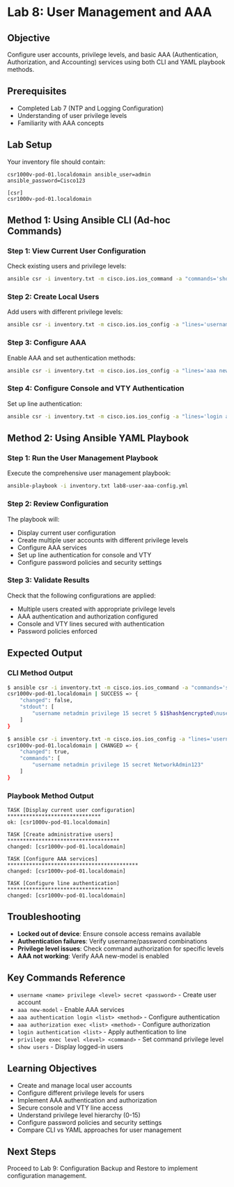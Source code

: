 # Lab 8: User Management and AAA

## Objective
Configure user accounts, privilege levels, and basic AAA (Authentication, Authorization, and Accounting) services using both CLI and YAML playbook methods.

## Prerequisites
- Completed Lab 7 (NTP and Logging Configuration)
- Understanding of user privilege levels
- Familiarity with AAA concepts

## Lab Setup
Your inventory file should contain:
```
csr1000v-pod-01.localdomain ansible_user=admin ansible_password=Cisco123 

[csr]
csr1000v-pod-01.localdomain
```

## Method 1: Using Ansible CLI (Ad-hoc Commands)

### Step 1: View Current User Configuration
Check existing users and privilege levels:
```bash
ansible csr -i inventory.txt -m cisco.ios.ios_command -a "commands='show running-config | section username,show privilege'"
```

### Step 2: Create Local Users
Add users with different privilege levels:
```bash
ansible csr -i inventory.txt -m cisco.ios.ios_config -a "lines='username netadmin privilege 15 secret NetworkAdmin123,username support privilege 5 secret Support456'"
```

### Step 3: Configure AAA
Enable AAA and set authentication methods:
```bash
ansible csr -i inventory.txt -m cisco.ios.ios_config -a "lines='aaa new-model,aaa authentication login default local,aaa authorization exec default local'"
```

### Step 4: Configure Console and VTY Authentication
Set up line authentication:
```bash
ansible csr -i inventory.txt -m cisco.ios.ios_config -a "lines='login authentication default' parents='line vty 0 15'"
```

## Method 2: Using Ansible YAML Playbook

### Step 1: Run the User Management Playbook
Execute the comprehensive user management playbook:
```bash
ansible-playbook -i inventory.txt lab8-user-aaa-config.yml
```

### Step 2: Review Configuration
The playbook will:
- Display current user configuration
- Create multiple user accounts with different privilege levels
- Configure AAA services
- Set up line authentication for console and VTY
- Configure password policies and security settings

### Step 3: Validate Results
Check that the following configurations are applied:
- Multiple users created with appropriate privilege levels
- AAA authentication and authorization configured
- Console and VTY lines secured with authentication
- Password policies enforced

## Expected Output

### CLI Method Output
```bash
$ ansible csr -i inventory.txt -m cisco.ios.ios_command -a "commands='show running-config | section username'"
csr1000v-pod-01.localdomain | SUCCESS => {
    "changed": false,
    "stdout": [
        "username netadmin privilege 15 secret 5 $1$hash$encrypted\nusername support privilege 5 secret 5 $1$hash$encrypted"
    ]
}

$ ansible csr -i inventory.txt -m cisco.ios.ios_config -a "lines='username netadmin privilege 15 secret NetworkAdmin123'"
csr1000v-pod-01.localdomain | CHANGED => {
    "changed": true,
    "commands": [
        "username netadmin privilege 15 secret NetworkAdmin123"
    ]
}
```

### Playbook Method Output
```
TASK [Display current user configuration] ******************************
ok: [csr1000v-pod-01.localdomain]

TASK [Create administrative users] ************************************
changed: [csr1000v-pod-01.localdomain]

TASK [Configure AAA services] ******************************************
changed: [csr1000v-pod-01.localdomain]

TASK [Configure line authentication] **********************************
changed: [csr1000v-pod-01.localdomain]
```

## Troubleshooting
- **Locked out of device**: Ensure console access remains available
- **Authentication failures**: Verify username/password combinations
- **Privilege level issues**: Check command authorization for specific levels
- **AAA not working**: Verify AAA new-model is enabled

## Key Commands Reference
- `username <name> privilege <level> secret <password>` - Create user account
- `aaa new-model` - Enable AAA services
- `aaa authentication login <list> <method>` - Configure authentication
- `aaa authorization exec <list> <method>` - Configure authorization
- `login authentication <list>` - Apply authentication to line
- `privilege exec level <level> <command>` - Set command privilege level
- `show users` - Display logged-in users

## Learning Objectives
- Create and manage local user accounts
- Configure different privilege levels for users
- Implement AAA authentication and authorization
- Secure console and VTY line access
- Understand privilege level hierarchy (0-15)
- Configure password policies and security settings
- Compare CLI vs YAML approaches for user management

## Next Steps
Proceed to Lab 9: Configuration Backup and Restore to implement configuration management.